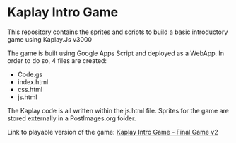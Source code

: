 # Kaplay Intro Game

This repository contains the sprites and scripts to build a basic introductory game using Kaplay.Js v3000

The game is built using Google Apps Script and deployed as a WebApp.  In order to do so, 4 files are created:  
- Code.gs
- index.html
- css.html
- js.html

The Kaplay code is all written within the js.html file.  Sprites for the game are stored externally in a PostImages.org folder.

Link to playable version of the game:  [Kaplay Intro Game - Final Game v2](https://script.google.com/macros/s/AKfycbzYikQKRpZLoIebRWWPsEsivckOHEDV6xdQhwszRgrU6KmqNqUyclpY3nYsdDgd2a1C/exec)
